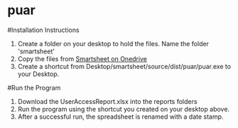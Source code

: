 # puar

#Installation Instructions

1. Create a folder on your desktop to hold the files.  Name the folder 'smartsheet'
1. Copy the files from [Smartsheet on Onedrive](https://hp-my.sharepoint.com/personal/terrence_gaines_hp_com/_layouts/15/guestaccess.aspx?guestaccesstoken=%2fvLiWdcHIuAd%2fyDSGuETkPywqb8FEf70kUHOS66NTqo%3d&folderid=2_1e72c381aedcd47a4ba616e50ff2309ca&rev=1)
4. Create a shortcut from Desktop/smartsheet/source/dist/puar/puar.exe to your Desktop.

#Run the Program
1. Download the UserAccessReport.xlsx into the reports folders
2. Run the program using the shortcut you created on your desktop above.
3. After a successful run, the spreadsheet is renamed with a date stamp. 
